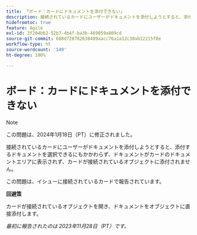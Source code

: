 ```yaml
---
title: 「ボード：カードにドキュメントを添付できない」
description: 接続されているカードにユーザーがドキュメントを添付しようとすると、添付するドキュメントを選択できるにもかかわらず、ドキュメントがカードのドキュメントエリアに表示されず、カードが接続されているオブジェクトに添付されません。
hidefromtoc: true
feature: Agile
exl-id: 3f204bb2-52b7-4b4f-ba3b-469059a809cd
source-git-commit: 688d728782638489aacc76a1a12c38ab12215f8e
workflow-type: ht
source-wordcount: '149'
ht-degree: 100%

---
```


# ボード：カードにドキュメントを添付できない

>[!NOTE]
>
>この問題は、2024年1月18日（PT）に修正されました。

<!--WF and WFP TOCs-->

接続されているカードにユーザーがドキュメントを添付しようとすると、添付するドキュメントを選択できるにもかかわらず、ドキュメントがカードのドキュメントエリアに表示されず、カードが接続されているオブジェクトに添付されません。

この問題は、イシューに接続されているカードで報告されています。

**回避策**

カードが接続されているオブジェクトを開き、ドキュメントをオブジェクトに直接添付します。

_最初に報告されたのは 2023年11月28日（PT）です。_
